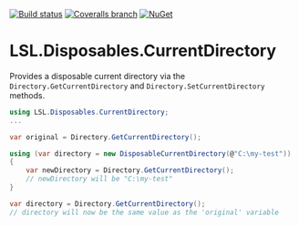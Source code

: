 [![Build status](https://img.shields.io/appveyor/ci/alunacjones/lsl-disposables-currentdirectory.svg)](https://ci.appveyor.com/project/alunacjones/lsl-disposables-currentdirectory)
[![Coveralls branch](https://img.shields.io/coverallsCoverage/github/alunacjones/LSL.Disposables.CurrentDirectory)](https://coveralls.io/github/alunacjones/LSL.Disposables.CurrentDirectory)
[![NuGet](https://img.shields.io/nuget/v/LSL.Disposables.CurrentDirectory.svg)](https://www.nuget.org/packages/LSL.Disposables.CurrentDirectory/)

# LSL.Disposables.CurrentDirectory

Provides a disposable current directory via the `Directory.GetCurrentDirectory` and `Directory.SetCurrentDirectory` methods.

```csharp
using LSL.Disposables.CurrentDirectory;
...

var original = Directory.GetCurrentDirectory();

using (var directory = new DisposableCurrentDirectory(@"C:\my-test"))
{
    var newDirectory = Directory.GetCurrentDirectory();
    // newDirectory will be "C:\my-test"
}

var directory = Directory.GetCurrentDirectory();
// directory will now be the same value as the 'original' variable
```
